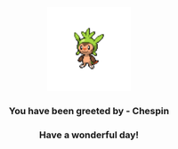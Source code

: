 <p align="center">
    <img src="https://raw.githubusercontent.com/PokeAPI/sprites/master/sprites/pokemon/650.png" width="150" height="150">
</p>
<h3 align="center">You have been greeted by - <b>Chespin</b></h3>
<h3 align="center">Have a wonderful day!</h3>

